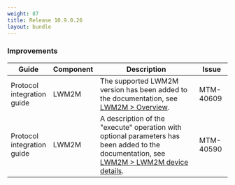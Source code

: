 ```yaml
---
weight: 87
title: Release 10.9.0.26
layout: bundle
---
```


### Improvements

<table ><colgroup>
<col style="width: 15%;"><col style="width: 15%;"><col style="width: 55%;"><col style="width: 15%;"></colgroup>
<thead><tr>
<th>
Guide</th>
<th>
Component</th>
<th>
Description</th>
<th>
Issue</th>
</tr>
</thead><tbody>

<tr>
<td>
Protocol integration guide</td>
<td>
LWM2M</td>
<td> The supported  LWM2M version has been added to the documentation, see <a href="https://cumulocity.com/guides/10.9.0/protocol-integration/lwm2m/#overview" class="no-ajaxy">LWM2M > Overview</a>. </td>
<td>
MTM-40609</td>
</tr>

<tr>
<td>
Protocol integration guide</td>
<td>
LWM2M</td>
<td> A description of the "execute" operation with optional parameters has been added to the documentation, see <a href="https://cumulocity.com/guides/protocol-integration/lwm2m/#device-details" class="no-ajaxy">LWM2M > LWM2M device details</a>. </td>
<td>
MTM-40590</td>
</tr>

</tbody></table>
